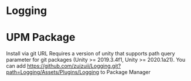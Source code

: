 # Logging

# UPM Package

Install via git URL
Requires a version of unity that supports path query parameter for git packages (Unity >= 2019.3.4f1, Unity >= 2020.1a21). You can add https://github.com/zuizuii/Logging.git?path=Logging/Assets/Plugins/Logging to Package Manager
